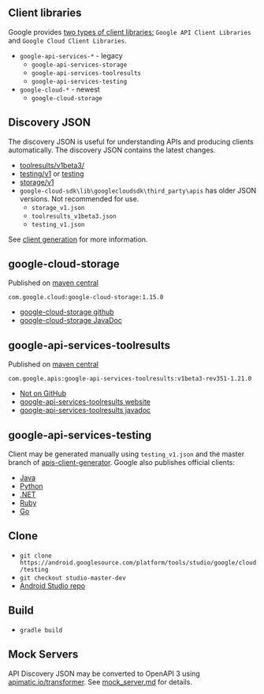 ## Client libraries

Google provides [two types of client libraries:](https://cloud.google.com/apis/docs/client-libraries-explained) `Google API Client Libraries` and `Google Cloud Client Libraries`.

- `google-api-services-*` - legacy
  - `google-api-services-storage`
  - `google-api-services-toolresults`
  - `google-api-services-testing`
- `google-cloud-*` - newest
  - `google-cloud-storage`

## Discovery JSON

The discovery JSON is useful for understanding APIs and producing clients automatically. The discovery JSON contains the latest changes.

- [toolresults/v1beta3/](https://www.googleapis.com/discovery/v1/apis/toolresults/v1beta3/rest)
- [testing/v1](https://www.googleapis.com/discovery/v1/apis/testing/v1/rest) or [testing](https://testing.googleapis.com/$discovery/rest?version=v1)
- [storage/v1](https://www.googleapis.com/discovery/v1/apis/storage/v1/rest)
- `google-cloud-sdk\lib\googlecloudsdk\third_party\apis` has older JSON versions. Not recommended for use.
  - `storage_v1.json`
  - `toolresults_v1beta3.json`
  - `testing_v1.json`

See [client generation](client_generation.md) for more information.

## google-cloud-storage

Published on [maven central](https://search.maven.org/#search%7Cga%7C1%7Cg%3A%22com.google.cloud%22%20AND%20a%3A%22google-cloud-storage%22)

`com.google.cloud:google-cloud-storage:1.15.0`

- [google-cloud-storage github](https://github.com/GoogleCloudPlatform/google-cloud-java/tree/master/google-cloud-storage)
- [google-cloud-storage JavaDoc](http://googlecloudplatform.github.io/google-cloud-java/latest/apidocs/?com/google/cloud/storage/package-summary.html)

## google-api-services-toolresults

Published on [maven central](https://search.maven.org/#search%7Cga%7C1%7Cg%3A%22com.google.apis%22%20AND%20a%3A%22google-api-services-toolresults%22)

`com.google.apis:google-api-services-toolresults:v1beta3-rev351-1.21.0 `

- [Not on GitHub](https://github.com/google/google-api-java-client)
- [google-api-services-toolresults website](https://developers.google.com/api-client-library/java/apis/toolresults/v1beta3)
- [google-api-services-toolresults javadoc](https://developers.google.com/resources/api-libraries/documentation/toolresults/v1beta3/java/latest/index.html?overview-summary.html)

## google-api-services-testing

Client may be generated manually using `testing_v1.json` and the master branch of [apis-client-generator](https://github.com/google/apis-client-generator). Google also publishes official clients:

- [Java](https://developers.google.com/api-client-library/java/apis/testing/v1)
- [Python](https://developers.google.com/api-client-library/python/apis/testing/v1)
- [.NET](https://developers.google.com/api-client-library/dotnet/apis/testing/v1)
- [Ruby](https://developers.google.com/api-client-library/ruby/apis/testing/v1)
- [Go](https://github.com/google/google-api-go-client/tree/master/testing/v1)

## Clone
- `git clone https://android.googlesource.com/platform/tools/studio/google/cloud/testing`
- `git checkout studio-master-dev`
- [Android Studio repo](https://android.googlesource.com/platform/tools/studio/google/cloud/testing/+/studio-master-dev/firebase-testing/lib)

## Build

- `gradle build`

## Mock Servers

API Discovery JSON may be converted to OpenAPI 3 using [apimatic.io/transformer](https://apimatic.io/transformer). See [mock_server.md](mock_server.md) for details.
